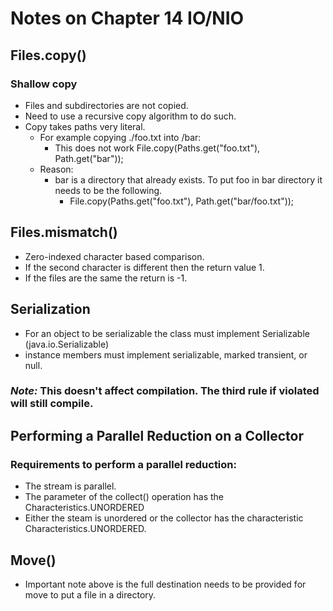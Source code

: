 # Notes on Chapter 14 IO/NIO

## Files.copy() 
### Shallow copy 
- Files and subdirectories are not copied. 
- Need to use a recursive copy algorithm to do such. 
- Copy takes paths very literal. 
  - For example copying ./foo.txt into /bar: 
    - This does not work File.copy(Paths.get("foo.txt"), Path.get("bar"));
  - Reason: 
    - bar is a directory that already exists. To put foo in bar directory it needs to be the following. 
      - File.copy(Paths.get("foo.txt"), Path.get("bar/foo.txt"));
## Files.mismatch() 
- Zero-indexed character based comparison. 
- If the second character is different then the return value 1.
- If the files are the same the return is -1.

## Serialization
- For an object to be serializable the class must implement Serializable (java.io.Serializable)
- instance members must implement serializable, marked transient, or null.
### _Note:_ This doesn't affect compilation. The third rule if violated will still compile.

## Performing a Parallel Reduction on a Collector
### Requirements to perform a parallel reduction: 
- The stream is parallel. 
- The parameter of the collect() operation has the Characteristics.UNORDERED
- Either the steam is unordered or the collector has the characteristic Characteristics.UNORDERED.

## Move()
- Important note above is the full destination needs to be provided for move to put a file in a directory. 
